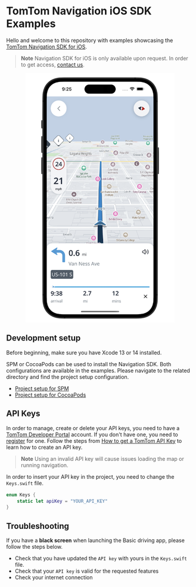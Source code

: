 # TomTom Navigation iOS SDK Examples

Hello and welcome to this repository with examples showcasing the [TomTom Navigation SDK for iOS].

> **Note** Navigation SDK for iOS is only available upon request. In order to get access, [contact us].

<div align="center">
  <img align="center" src=".github/nav-sdk-phone.png" width="400"/>
</div>

## Development setup

Before beginning, make sure you have Xcode 13 or 14 installed.

SPM or CocoaPods can be used to install the Navigation SDK. Both configurations are available in the examples. Please navigate to the related directory and find the project setup configuration.
- [Project setup for SPM]
- [Project setup for CocoaPods]

## API Keys

In order to manage, create or delete your API keys, you need to have a [TomTom Developer Portal] account.
If you don't have one, you need to [register] for one.
Follow the steps from [How to get a TomTom API Key] to learn how to create an API key.

> **Note** Using an invalid API key will cause issues loading the map or running navigation.

In order to insert your API key in the project, you need to change the `Keys.swift` file.

```swift
enum Keys {
    static let apiKey = "YOUR_API_KEY"
}
```

## Troubleshooting

If you have a **black screen** when launching the Basic driving app, please follow the steps below.

- Check that you have updated the `API key` with yours in the `Keys.swift` file.
- Check that your `API key` is valid for the requested features
- Check your internet connection

[contact us]: https://developer.tomtom.com/tomtom-sdk-for-ios/request-access
[How to get a TomTom API Key]: https://developer.tomtom.com/how-to-get-tomtom-api-key
[register]: https://developer.tomtom.com/user/register
[TomTom Navigation SDK for iOS]: https://developer.tomtom.com/ios/navigation/documentation/overview/introduction
[TomTom Developer Portal]: https://developer.tomtom.com/user/me/apps
[Project setup for SPM]: /SPM
[Project setup for CocoaPods]: /CocoaPods